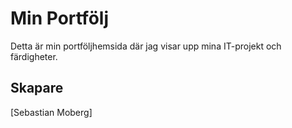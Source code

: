 # Min Portfölj
Detta är min portföljhemsida där jag visar upp mina IT-projekt och färdigheter.


## Skapare
[Sebastian Moberg]
